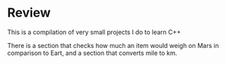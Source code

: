 # Review 
This is a compilation of very small projects I do to learn C++

There is a section that checks how much an item would weigh on Mars in comparison to Eart, and a section that converts mile to km.
